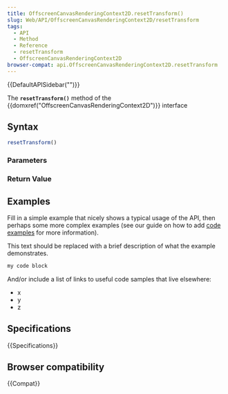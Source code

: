 ```yaml
---
title: OffscreenCanvasRenderingContext2D.resetTransform()
slug: Web/API/OffscreenCanvasRenderingContext2D/resetTransform
tags:
  - API
  - Method
  - Reference
  - resetTransform
  - OffscreenCanvasRenderingContext2D
browser-compat: api.OffscreenCanvasRenderingContext2D.resetTransform
---
```

{{DefaultAPISidebar("")}}

The **`resetTransform()`** method of the {{domxref("OffscreenCanvasRenderingContext2D")}} interface 

## Syntax

```js
resetTransform()
```

### Parameters



### Return Value



## Examples

Fill in a simple example that nicely shows a typical usage of the API, then perhaps some more complex examples (see our guide on how to add [code examples](/en-US/docs/MDN/Contribute/Structures/Code_examples) for more information).

This text should be replaced with a brief description of what the example demonstrates.

```js
my code block
```

And/or include a list of links to useful code samples that live elsewhere:

*   x
*   y
*   z

## Specifications

{{Specifications}}

## Browser compatibility

{{Compat}}

